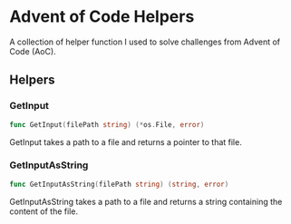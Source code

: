# Advent of Code Helpers

A collection of helper function I used to solve challenges from Advent of Code (AoC).

## Helpers

### GetInput

```go
func GetInput(filePath string) (*os.File, error)
```

GetInput takes a path to a file and returns a pointer to that file.

### GetInputAsString

```go
func GetInputAsString(filePath string) (string, error)
```

GetInputAsString takes a path to a file and returns a string containing the content of the file.
